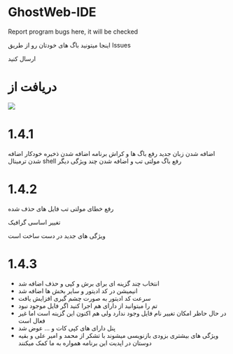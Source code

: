 # GhostWeb-IDE


Report program bugs here, it will be checked


اینجا میتونید باگ های خودتان رو از طریق Issues

ارسال کنید


# دریافت از

<a href="https://myket.ir/app/Ninja.coder.Ghostemane.code?utm_source=search-ads-gift&utm_medium=cpc"><img src="https://myket.ir/core/images/logo/get-en.png" /> </a>
# 1.4.1

اضافه شدن زبان جدید
رفع باگ ها و کراش برنامه
اضافه شدن ذخیره خودکار
اضافه شدن ترمینال shell
رفع باگ مولتی تب
و اضافه شدن چند ویژگی دیگر


# 1.4.2

رفع خطای مولتی تب فایل های حذف شده


تغییر اساسی گرافیک

ویژگی های جدید در دست ساخت است


# 1.4.3

- انتخاب چند گزینه ای برای برش و کپی و حذف اضافه شد
- انیمیشن در کد ادیتور و سایر بخش ها اضافه شد
- سرعت کد ادیتور به صورت چشم گیری افزایش یافت
- تم را میتوانید از دارای هم اجرا کنید اگر فایل موجود نبود
- در حال حاظر امکان تغییر نام فایل وجود ندارد ولی هم اکنون این گزینه است اما غیر فعال است
- پنل دارای های کپی کات و ... عوض شد
- ویژگی های بیشتری بزودی بازنویسی میشوند
 با تشکر از محمد و امیر علی و بقیه دوستان در اپدیت این برنامه همواره به ما کمک میکنند 
